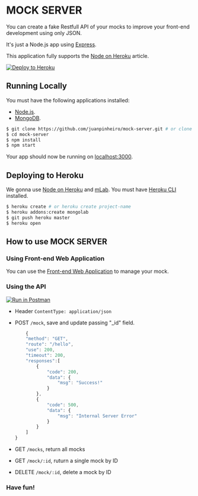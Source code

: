 # MOCK SERVER

You can create a fake Restfull API of your mocks to improve your front-end development using only JSON.

It's just a Node.js app using [Express](http://expressjs.com/).

This application fully supports the [Node on Heroku](https://devcenter.heroku.com/articles/getting-started-with-nodejs) article.

[![Deploy to Heroku](https://www.herokucdn.com/deploy/button.png)](https://heroku.com/deploy)

## Running Locally

You must have the following applications installed:
- [Node.js](https://nodejs.org/en/download/).
- [MongoDB](https://docs.mongodb.com/manual/installation/).


```sh
$ git clone https://github.com/juanpinheiro/mock-server.git # or clone your own fork
$ cd mock-server
$ npm install
$ npm start
```

Your app should now be running on [localhost:3000](http://localhost:3000/).

## Deploying to Heroku

We gonna use  [Node on Heroku](https://devcenter.heroku.com/articles/getting-started-with-nodejs) and  [mLab](https://devcenter.heroku.com/articles/mongolab#connecting-to-existing-mlab-deployments-from-heroku).
You must have [Heroku CLI](https://cli.heroku.com/) installed.

```sh
$ heroku create # or heroku create project-name
$ heroku addons:create mongolab
$ git push heroku master
$ heroku open
```

## How to use MOCK SERVER

### Using Front-end Web Application
You can use the [Front-end Web Application](https://github.com/daniloluca/mock-server-front) to manage your mock.

### Using the API
[![Run in Postman](https://run.pstmn.io/button.svg)](https://app.getpostman.com/run-collection/1843c0fd38a20118a588)

- Header `ContentType: application/json`

- POST `/mock`, save and update passing "_id" field.
  ```javascript
      {
      "method": "GET",
      "route": "/hello",
      "use": 200,
      "timeout": 200,
      "responses":[
          {
              "code": 200,
              "data": {
                  "msg": "Success!"
              }
          },
          {
              "code": 500,
              "data": {
                  "msg": "Internal Server Error"
              }
          }
      ]
  }
  ```
- GET `/mocks`, return all mocks
- GET `/mock/:id`, ruturn a single mock by ID
- DELETE `/mock/:id`, delete a mock by ID

### Have fun!
